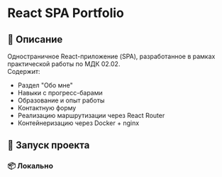 # React SPA Portfolio

## 📌 Описание

Одностраничное React-приложение (SPA), разработанное в рамках практической работы по МДК 02.02.  
Содержит:

- Раздел "Обо мне"
- Навыки с прогресс-барами
- Образование и опыт работы
- Контактную форму
- Реализацию маршрутизации через React Router
- Контейнеризацию через Docker + nginx

## 🚀 Запуск проекта

### 📦 Локально